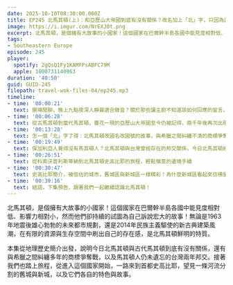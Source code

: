 ```yaml
---
date: 2025-10-10T08:30:00.000Z
title: EP245 北馬其頓(上)：和亞歷山大帝國到底有沒有關係？改名加上「北」字，只因為這個原因⋯⋯
image: https://i.imgur.com/NrEXJ0t.png
excerpt: 北馬其頓，是個擁有大故事的小國家！這個國家在巴爾幹半島各國中能見度相對低、影響力相對小，然而他們卻持續的試圖為自己訴說宏大的故事！在有限的資源與生存空間中刷出自己的存在感，是北馬其頓鮮明的特質。
tags:
- Southeastern Europe
episode: 245
player:
  spotify: 2gQsQ1Fy1KAMFPsABFC79M
  apple: 1000731140963
duration: '40:50'
guid: GUID-245
filepath: travel-wok-files-04/ep245.mp3
timeline:
- time: '00:00:21'
  text: 開場閒聊，晚上九點夜深人靜最適合錄音？關於那些讓主廚不知道該如何回應的留言，針對北馬其頓的常見問題
- time: '00:06:28'
  text: 從古馬其頓到當代馬其頓，曇花一現的亞歷山大帝國至今仍被記得，兩千年後再次出現於地圖上的馬其頓
- time: '00:13:28'
  text: 怎一個「北」字了得：北馬其頓改國名改國號的故事，與希臘之間糾纏不清的商標爭奪戰
- time: '00:19:49'
  text: 保加利亞人覺得沒有馬其頓人？北馬其頓與台灣曾經存在的邦交關係，今日北馬其頓經濟社會概況
- time: '00:26:51'
  text: 從科索沃普利斯蒂納到北馬其頓史高比耶的旅程，輕鬆愜意的邊境手續
- time: '00:30:47'
  text: 史高比耶簡介，被低估的城市，舊城區與新城區一樣精彩！為什麼新城區看起來彷彿是拉斯維加斯？
- time: '00:39:16'
  text: 結語，下集預告，跟著我們一起繼續認識北馬其頓！
---
```

北馬其頓，是個擁有大故事的小國家！這個國家在巴爾幹半島各國中能見度相對低、影響力相對小，然而他們卻持續的試圖為自己訴說宏大的故事！無論是1963年地震後雄心勃勃的未來都市規劃，還是2014年民族主義驅使的新古典建築風潮，在有限的資源與生存空間中刷出自己的存在感，是北馬其頓鮮明的特質。

本集從地理歷史簡介出發，說明今日北馬其頓與古代馬其頓到底有沒有關係，還有與希臘之間糾纏多年的商標爭奪戰，以及馬其頓人仍未遺忘的台灣兩年邦交。接著我們也踏上旅程，從進入這個國家開始，一路來到首都史高比耶，望見一條河流分割的舊城與新城，以及它們各自的特色與故事。